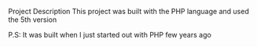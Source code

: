 Project Description 
This project was built with the PHP language and used the 5th version 

P.S: It was built when I just started out with PHP few years ago 

